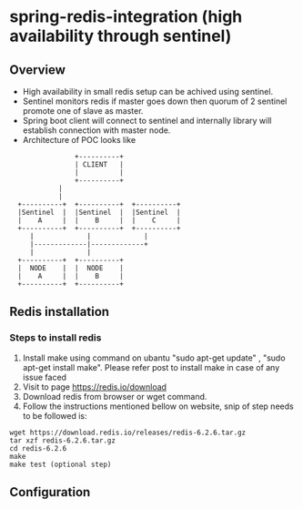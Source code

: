 # spring-redis-integration (high availability through sentinel)

## Overview

* High availability in small redis setup can be achived using sentinel.
* Sentinel monitors redis if master goes down then quorum of 2 sentinel promote one of slave as master.
* Spring boot client will connect to sentinel and internally library will establish connection with master node.
* Architecture of POC looks like 

```
                +----------+  
                | CLIENT   |
                |          |
                +----------+ 
		    |
		    |
  +----------+  +----------+  +----------+ 
  |Sentinel  |  |Sentinel  |  |Sentinel  |
  |    A     |  |    B     |  |    C     |
  +----------+  +----------+  +----------+
     |             |             |
     |-------------|-------------+ 
     |             |
  +----------+  +----------+   
  |  NODE    |  |  NODE    |
  |    A     |  |    B     |
  +----------+  +----------+

```

## Redis installation

### Steps to install redis

1. Install make using command on ubantu "sudo apt-get update" , "sudo apt-get install make". Please refer post to install make in case of any issue faced
2. Visit to page https://redis.io/download
3. Download redis from browser or wget command.
4. Follow the instructions mentioned bellow on website, snip of step needs to be followed is:
```
wget https://download.redis.io/releases/redis-6.2.6.tar.gz
tar xzf redis-6.2.6.tar.gz
cd redis-6.2.6
make
make test (optional step)
```

## Configuration
